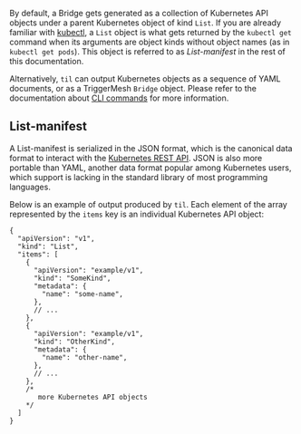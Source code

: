 By default, a Bridge gets generated as a collection of Kubernetes API objects under a parent Kubernetes object of kind `List`. If you are already familiar with [kubectl](https://kubernetes.io/docs/reference/kubectl/), a `List` object is what gets returned by the `kubectl get` command when its arguments are object kinds without object names (as in `kubectl get pods`). This object is referred to as _List-manifest_ in the rest of this documentation.

Alternatively, `til` can output Kubernetes objects as a sequence of YAML documents, or as a TriggerMesh `Bridge` object. Please refer to the documentation about [CLI commands](Commands) for more information.

## List-manifest

A List-manifest is serialized in the JSON format, which is the canonical data format to interact with the [Kubernetes REST API](https://kubernetes.io/docs/concepts/overview/kubernetes-api/). JSON is also more portable than YAML, another data format popular among Kubernetes users, which support is lacking in the standard library of most programming languages.

Below is an example of output produced by `til`. Each element of the array represented by the `items` key is an individual Kubernetes API object:

```jsonc
{
  "apiVersion": "v1",
  "kind": "List",
  "items": [
    {
      "apiVersion": "example/v1",
      "kind": "SomeKind",
      "metadata": {
        "name": "some-name",
      },
      // ...
    },
    {
      "apiVersion": "example/v1",
      "kind": "OtherKind",
      "metadata": {
        "name": "other-name",
      },
      // ...
    },
    /*
       more Kubernetes API objects
    */
  ]
}
```
